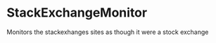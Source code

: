 StackExchangeMonitor
====================

Monitors the stackexhanges sites as though it were a stock exchange
